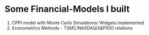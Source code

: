 # Some Financial-Models I built
1. CPPI model with Monte Carlo Simulations/ Widgets implemented
2. Econometrics Methods - TSMC/NASDAQ/S&P500 relations
